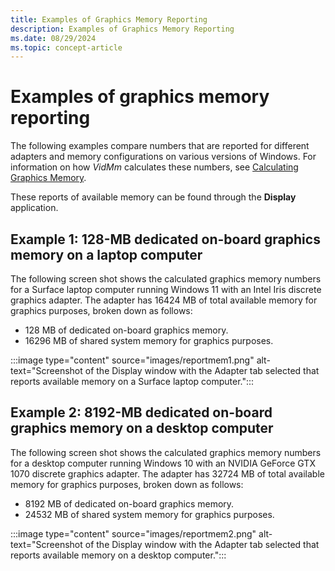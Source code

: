 ```yaml
---
title: Examples of Graphics Memory Reporting
description: Examples of Graphics Memory Reporting
ms.date: 08/29/2024
ms.topic: concept-article
---
```


# Examples of graphics memory reporting

The following examples compare numbers that are reported for different adapters and memory configurations on various versions of Windows. For information on how *VidMm* calculates these numbers, see [Calculating Graphics Memory](calculating-graphics-memory.md).

These reports of available memory can be found through the **Display** application.

## Example 1: 128-MB dedicated on-board graphics memory on a laptop computer

The following screen shot shows the calculated graphics memory numbers for a Surface laptop computer running Windows 11 with an Intel Iris discrete graphics adapter. The adapter has 16424 MB of total available memory for graphics purposes, broken down as follows:

* 128 MB of dedicated on-board graphics memory.
* 16296 MB of shared system memory for graphics purposes.

:::image type="content" source="images/reportmem1.png" alt-text="Screenshot of the Display window with the Adapter tab selected that reports available memory on a Surface laptop computer.":::

## Example 2: 8192-MB dedicated on-board graphics memory on a desktop computer

The following screen shot shows the calculated graphics memory numbers for a desktop computer running Windows 10 with an NVIDIA GeForce GTX 1070 discrete graphics adapter. The adapter has 32724 MB of total available memory for graphics purposes, broken down as follows:

* 8192 MB of dedicated on-board graphics memory.
* 24532 MB of shared system memory for graphics purposes.

:::image type="content" source="images/reportmem2.png" alt-text="Screenshot of the Display window with the Adapter tab selected that reports available memory on a desktop computer.":::
